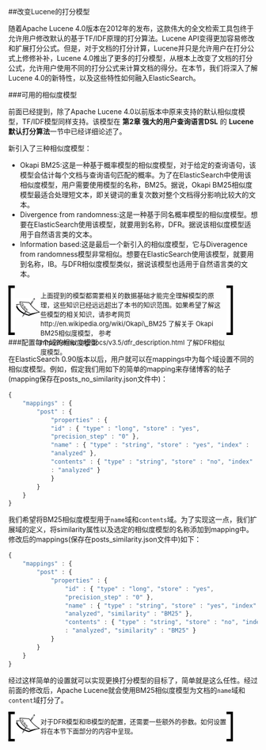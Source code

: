 ##改变Lucene的打分模型

随着Apache Lucene 4.0版本在2012年的发布，这款伟大的全文检索工具包终于允许用户修改默认的基于TF/IDF原理的打分算法。Lucene API变得更加容易修改和扩展打分公式。但是，对于文档的打分计算，Lucene并只是允许用户在打分公式上修修补补，Lucene 4.0推出了更多的打分模型，从根本上改变了文档的打分公式，允许用户使用不同的打分公式来计算文档的得分。在本节，我们将深入了解Lucene 4.0的新特性，以及这些特性如何融入ElasticSearch。

###可用的相似度模型

前面已经提到，除了Apache Lucene 4.0以前版本中原来支持的默认相似度模型，TF/IDF模型同样支持。该模型在 <b>第2章 强大的用户查询语言DSL</b> 的 <b>Lucene 默认打分算法</b>一节中已经详细论述了。

新引入了三种相似度模型：

* Okapi BM25:这是一种基于概率模型的相似度模型，对于给定的查询语句，该模型会估计每个文档与查询语句匹配的概率。为了在ElasticSearch中使用该相似度模型，用户需要使用模型的名称，BM25。据说，Okapi BM25相似度模型最适合处理短文本，即关键词的重复次数对整个文档得分影响比较大的文本。
* Divergence from randomness:这是一种基于同名概率模型的相似度模型。想要在ElasticSearch使用该模型，就要用到名称，DFR。据说该相似度模型适用于自然语言类的文本。
* Information based:这是最后一个新引入的相似度模型，它与Diveragence from randomness模型非常相似。想要在ElasticSearch使用该模型，就要用到名称，IB。与DFR相似度模型类似，据说该模型也适用于自然语言类的文本。

<!-- note structure -->
<div style="height:90px;width:90%;position:relative;">
<div style="width:13px;height:100%; background:black; position:absolute;padding:5px 0 5px 0;">
<img src="../notes/lm.png" height="100%" width="13px"/>
</div>
<div style="width:51px;height:100%;position:absolute; left:13px; text-align:center; font-size:0;">
<img src="../notes/pixel.gif" style="height:100%; width:1px; vertical-align:middle;"/>
<img src="../notes/note.png" style="vertical-align:middle;"/>
</div>
<div style="height:100%;position:absolute;left:65px;right:13px;">
<p style="font-size:13px;margin-top:10px;">
上面提到的模型都需要相关的数据基础才能完全理解模型的原理，这些知识已经远远超出了本书的知识范围。如果希望了解这些模型的相关知识，请参考网页 http://en.wikipedia.org/wiki/Okapi\_BM25 了解关于 Okapi BM25相似度模型， 参考 http://terrier.org/docs/v3.5/dfr_description.html 了解DFR相似度模型。
</p>
</div>
<div style="width:13px;height:100%;background:black;position:absolute;right:0px;padding:5px 0 5px 0;">
<img src="../notes/rm.png" height="100%" width="13px"/>
</div>
</div>  <!-- end of note structure -->

###配置每个域的相似度模型

在ElasticSearch 0.90版本以后，用户就可以在mappings中为每个域设置不同的相似度模型。例如，假定我们用如下的简单的mapping来存储博客的帖子(mapping保存在posts_no_similarity.json文件中)：
```javascript
{
    "mappings" : {
        "post" : {
            "properties" : {
            "id" : { "type" : "long", "store" : "yes",
            "precision_step" : "0" },
            "name" : { "type" : "string", "store" : "yes", "index" :
            "analyzed" },
            "contents" : { "type" : "string", "store" : "no", "index"
            : "analyzed" }
            }
        }
    }
}
```
我们希望将BM25相似度模型用于`name`域和`contents`域。为了实现这一点，我们扩展域的定义，将similarity属性以及选定的相似度模型的名称添加到mapping中。修改后的mappings(保存在posts_similarity.json文件中)如下：
```javascript
{
    "mappings" : {
        "post" : {
            "properties" : {
                "id" : { "type" : "long", "store" : "yes",
                "precision_step" : "0" },
                "name" : { "type" : "string", "store" : "yes", "index" :
                "analyzed", "similarity" : "BM25" },
                "contents" : { "type" : "string", "store" : "no", "index"
                : "analyzed", "similarity" : "BM25" }
            }
        }
    }
}
```
经过这样简单的设置就可以实现更换打分模型的目标了，简单就是这么任性。经过前面的修改后，Apache Lucene就会使用BM25相似度模型为文档的`name`域和`content`域打分了。

<!-- note structure -->
<div style="height:50px;width:90%;position:relative;">
<div style="width:13px;height:100%; background:black; position:absolute;padding:5px 0 5px 0;">
<img src="../notes/lm.png" height="100%" width="13px"/>
</div>
<div style="width:51px;height:100%;position:absolute; left:13px; text-align:center; font-size:0;">
<img src="../notes/pixel.gif" style="height:100%; width:1px; vertical-align:middle;"/>
<img src="../notes/note.png" style="vertical-align:middle;"/>
</div>
<div style="height:100%;position:absolute;left:65px;right:13px;">
<p style="font-size:13px;margin-top:10px;">
对于DFR模型和IB模型的配置，还需要一些额外的参数。如何设置将在本节下面部分的内容中呈现。
</p>
</div>
<div style="width:13px;height:100%;background:black;position:absolute;right:0px;padding:5px 0 5px 0;">
<img src="../notes/rm.png" height="100%" width="13px"/>
</div>
</div>  <!-- end of note structure -->
